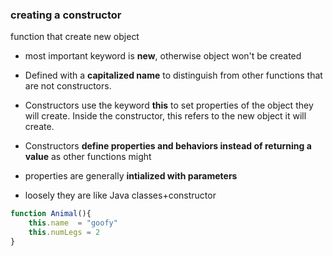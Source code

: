 ### creating a constructor
function that create new object
- most important keyword is **new**, otherwise object won't be created

- Defined with a **capitalized name** to distinguish from other functions that are not constructors.
- Constructors use the keyword **this** to set properties of the object they will create. Inside the constructor, this refers to the new object it will create.
- Constructors **define properties and behaviors instead of returning a value** as other functions might
- properties are generally **intialized with parameters**
- loosely they are like Java classes+constructor
```js
function Animal(){
    this.name  = "goofy"
    this.numLegs = 2
}
```